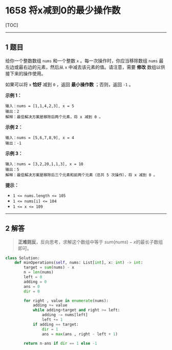 # 1658 将x减到0的最少操作数

[TOC]

---

## 1 题目

给你一个整数数组 `nums` 和一个整数 `x` 。每一次操作时，你应当移除数组 `nums` 最左边或最右边的元素，然后从 `x` 中减去该元素的值。请注意，需要 **修改** 数组以供接下来的操作使用。

如果可以将 `x` **恰好** 减到 `0` ，返回 **最小操作数** ；否则，返回 `-1` 。



**示例 1：**

```
输入：nums = [1,1,4,2,3], x = 5
输出：2
解释：最佳解决方案是移除后两个元素，将 x 减到 0 。
```

**示例 2：**

```
输入：nums = [5,6,7,8,9], x = 4
输出：-1
```

**示例 3：**

```
输入：nums = [3,2,20,1,1,3], x = 10
输出：5
解释：最佳解决方案是移除后三个元素和前两个元素（总共 5 次操作），将 x 减到 0 。
```



**提示：**

- `1 <= nums.length <= 105`
- `1 <= nums[i] <= 104`
- `1 <= x <= 109`



---

## 2 解答

> **正难则反**，反向思考，求解这个数组中等于 $sum(nums)-x$的最长子数组即可。

```python
class Solution:
    def minOperations(self, nums: List[int], x: int) -> int:
        target = sum(nums) - x
        n = len(nums)
        left = 0
        adding = 0
        ans = 0
        dir = 0

        for right , value in enumerate(nums):
            adding += value
            while adding>target and right >= left:
                adding -= nums[left]
                left += 1
            if adding == target:
                dir = 1
                ans = max(ans , right - left + 1)

        return n-ans if dir == 1 else -1
```

